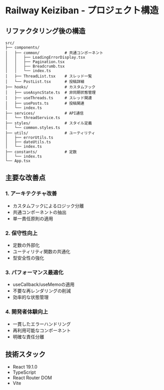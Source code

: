 # Railway Keiziban - プロジェクト構造

## リファクタリング後の構造

```
src/
├── components/
│   ├── common/           # 共通コンポーネント
│   │   ├── LoadingErrorDisplay.tsx
│   │   ├── Pagination.tsx
│   │   ├── Breadcrumb.tsx
│   │   └── index.ts
│   ├── ThreadList.tsx    # スレッド一覧
│   └── PostList.tsx      # 投稿詳細
├── hooks/                # カスタムフック
│   ├── useAsyncState.ts  # 非同期状態管理
│   ├── useThreads.ts     # スレッド関連
│   ├── usePosts.ts       # 投稿関連
│   └── index.ts
├── services/             # API通信
│   └── threadService.ts
├── styles/               # スタイル定義
│   └── common.styles.ts
├── utils/                # ユーティリティ
│   ├── errorUtils.ts
│   ├── dateUtils.ts
│   └── index.ts
├── constants/            # 定数
│   └── index.ts
└── App.tsx
```

## 主要な改善点

### 1. **アーキテクチャ改善**
- カスタムフックによるロジック分離
- 共通コンポーネントの抽出
- 単一責任原則の適用

### 2. **保守性向上**
- 定数の外部化
- ユーティリティ関数の共通化
- 型安全性の強化

### 3. **パフォーマンス最適化**
- useCallback/useMemoの適用
- 不要な再レンダリングの削減
- 効率的な状態管理

### 4. **開発者体験向上**  
- 一貫したエラーハンドリング
- 再利用可能なコンポーネント
- 明確な責任分離

## 技術スタック
- React 19.1.0
- TypeScript
- React Router DOM
- Vite 